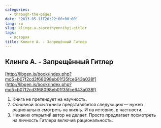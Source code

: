 ```yaml
---
categories:
  - through-the-pages
date: '2013-05-11T20:22:00+00:00'
lang: ru
slug: klinge-a-zaprethyonnihyj-gitler
tags:
  - история
title: Клинге А. - Запрещённый Гитлер
---
```



## Клинге А. - Запрещённый Гитлер
[http://libgen.is/book/index.php?md5=b07f2cd3f68098eb01f35fce643a038f](http://libgen.is/book/index.php?md5=b07f2cd3f68098eb01f35fce643a038f)  

1. Книга не претендует на научность.  
2. Основной посыл книги представляется следующим — нужно рационально смотреть на жизнь. И на историю, в частности. 
3. Никаких открытий автор не делает. Просто предлагает посмотреть на личность Гитлера включив рациональность.